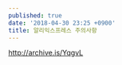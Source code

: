 ```yaml
---
published: true
date: '2018-04-30 23:25 +0900'
title: 알리익스프레스 주의사항
---
```

<http://archive.is/YqgvL>